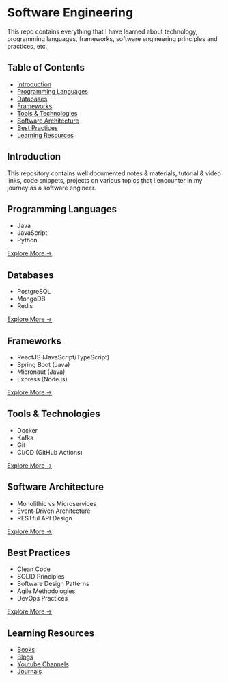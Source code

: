 # Software Engineering

This repo contains everything that I have learned about technology, programming languages, frameworks, software engineering principles and practices, etc.,

## Table of Contents

- [Introduction](#introduction)
- [Programming Languages](#programming-languages)
- [Databases](#databases)
- [Frameworks](#frameworks)
- [Tools & Technologies](#tools--technologies)
- [Software Architecture](#software-architecture)
- [Best Practices](#best-practices)
- [Learning Resources](#learning-resources)

## Introduction

This repository contains well documented notes & materials, tutorial & video links, code snippets, projects on various topics that I encounter in my journey as a software engineer.

## Programming Languages

- Java
- JavaScript
- Python

[Explore More →](programming-languages/README.md)

## Databases

- PostgreSQL
- MongoDB
- Redis

[Explore More →](databases/README.md)

## Frameworks

- ReactJS (JavaScript/TypeScript)
- Spring Boot (Java)
- Micronaut (Java)
- Express (Node.js)

[Explore More →](frameworks/README.md)

## Tools & Technologies

- Docker
- Kafka
- Git
- CI/CD (GitHub Actions)

[Explore More →](tools-technologies/README.md)

## Software Architecture

- Monolithic vs Microservices
- Event-Driven Architecture
- RESTful API Design

[Explore More →](software-architecture/README.md)

## Best Practices

- Clean Code
- SOLID Principles
- Software Design Patterns
- Agile Methodologies
- DevOps Practices

[Explore More →](best-practices/README.md)

## Learning Resources

- [Books](learning-resources/book.md)
- [Blogs](learning-resources/blogs.md)
- [Youtube Channels](learning-resources/youtube-channels.md)
- [Journals](learning-resources/journals.md)